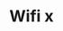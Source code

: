 ---
title: Wifi x
tags: ["wifi", "x", "cross", "offline", "no-signal", "disconnected"]
icon: wifi-x
svg: '<svg xmlns="http://www.w3.org/2000/svg" width="24" height="24" fill="none" viewBox="0 0 24 24" stroke-width="1.5" stroke-linecap="round" stroke-linejoin="round" stroke="currentColor"><path d="M2 9.483A14.498 14.498 0 0 1 12 5.5M16 4l4 4m0-4-4 4m3 4.9c-3.866-3.867-10.134-3.867-14 0m11 3.257a5.657 5.657 0 0 0-8 0m4 3.093v-.5"/></svg>'
---